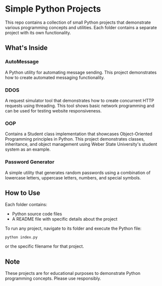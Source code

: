 # Simple Python Projects

This repo contains a collection of small Python projects that demonstrate various programming concepts and utilities. Each folder contains a separate project with its own functionality.

## What's Inside

### AutoMessage
A Python utility for automating message sending. This project demonstrates how to create automated messaging functionality.

### DDOS
A request simulator tool that demonstrates how to create concurrent HTTP requests using threading. This tool shows basic network programming and can be used for testing website responsiveness.

### OOP
Contains a Student class implementation that showcases Object-Oriented Programming principles in Python. This project demonstrates classes, inheritance, and object management using Weber State University's student system as an example.

### Password Generator
A simple utility that generates random passwords using a combination of lowercase letters, uppercase letters, numbers, and special symbols.

## How to Use

Each folder contains:
- Python source code files
- A README file with specific details about the project

To run any project, navigate to its folder and execute the Python file:
```
python index.py
```
or the specific filename for that project.

## Note

These projects are for educational purposes to demonstrate Python programming concepts. Please use responsibly.